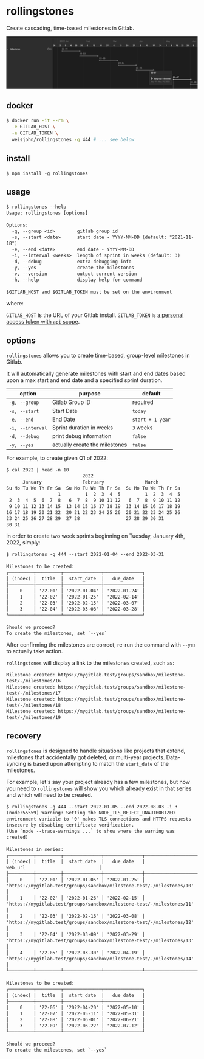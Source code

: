 # rollingstones

Create cascading, time-based milestones in Gitlab.

![](milestones.png)

## docker

```bash
$ docker run -it --rm \
  -e GITLAB_HOST \
  -e GITLAB_TOKEN \
  weisjohn/rollingstones -g 444 # ... see below
```

## install

```console
$ npm install -g rollingstones
```

## usage

```console
$ rollingstones --help
Usage: rollingstones [options]

Options:
  -g, --group <id>        gitlab group id
  -s, --start <date>      start date - YYYY-MM-DD (default: "2021-11-18")
  -e, --end <date>        end date - YYYY-MM-DD
  -i, --interval <weeks>  length of sprint in weeks (default: 3)
  -d, --debug             extra debugging info
  -y, --yes               create the milestones
  -v, --version           output current version
  -h, --help              display help for command

$GITLAB_HOST and $GITLAB_TOKEN must be set on the environment
```

where:

`GITLAB_HOST` is the URL of your Gitlab install.
`GITLAB_TOKEN` is [a personal access token with `api` scope](https://docs.gitlab.com/ee/user/profile/personal_access_tokens.html).

## options

`rollingstones` allows you to create time-based, group-level milestones in Gitlab.

It will automatically generate milestones with start and end dates based upon a max start and end date and a specified sprint duration.

| option           | purpose                         | default          |
|------------------|---------------------------------|------------------|
| `-g, --group`    | Gitlab Group ID                 | required         |
| `-s, --start`    | Start Date                      | `today`          |
| `-e, --end`      | End Date                        | `start + 1 year` |
| `-i, --interval` | Sprint duration in weeks        | `3` weeks        |
| `-d, --debug`    | print debug information         | `false`          |
| `-y, --yes`      | actually create the milestones  | `false`          |


For example, to create given Q1 of 2022:
```console
$ cal 2022 | head -n 10
                            2022
      January               February               March
Su Mo Tu We Th Fr Sa  Su Mo Tu We Th Fr Sa  Su Mo Tu We Th Fr Sa
                   1         1  2  3  4  5         1  2  3  4  5
 2  3  4  5  6  7  8   6  7  8  9 10 11 12   6  7  8  9 10 11 12
 9 10 11 12 13 14 15  13 14 15 16 17 18 19  13 14 15 16 17 18 19
16 17 18 19 20 21 22  20 21 22 23 24 25 26  20 21 22 23 24 25 26
23 24 25 26 27 28 29  27 28                 27 28 29 30 31
30 31
```

in order to create two week sprints beginning on Tuesday, January 4th, 2022, simply:

```console
$ rollingstones -g 444 --start 2022-01-04 --end 2022-03-31

Milestones to be created:
┌─────────┬─────────┬──────────────┬──────────────┐
│ (index) │  title  │  start_date  │   due_date   │
├─────────┼─────────┼──────────────┼──────────────┤
│    0    │ '22-01' │ '2022-01-04' │ '2022-01-24' │
│    1    │ '22-02' │ '2022-01-25' │ '2022-02-14' │
│    2    │ '22-03' │ '2022-02-15' │ '2022-03-07' │
│    3    │ '22-04' │ '2022-03-08' │ '2022-03-28' │
└─────────┴─────────┴──────────────┴──────────────┘

Should we proceed?
To create the milestones, set `--yes`
```

After confirming the milestones are correct, re-run the command with `--yes` to actually take action. 

`rollingstones` will display a link to the milestones created, such as:

```console
Milestone created: https://mygitlab.test/groups/sandbox/milestone-test/-/milestones/16
Milestone created: https://mygitlab.test/groups/sandbox/milestone-test/-/milestones/17
Milestone created: https://mygitlab.test/groups/sandbox/milestone-test/-/milestones/18
Milestone created: https://mygitlab.test/groups/sandbox/milestone-test/-/milestones/19
```

## recovery

`rollingstones` is designed to handle situations like projects that extend, milestones that accidentally got deleted, or multi-year projects. Data-syncing is based upon attempting to match the `start_date` of the milestones.

For example, let's say your project already has a few milestones, but now you need to  `rollingstones` will show you which already exist in that series and which will need to be created.

```console
$ rollingstones -g 444 --start 2022-01-05 --end 2022-08-03 -i 3 
(node:55559) Warning: Setting the NODE_TLS_REJECT_UNAUTHORIZED environment variable to '0' makes TLS connections and HTTPS requests insecure by disabling certificate verification.
(Use `node --trace-warnings ...` to show where the warning was created)

Milestones in series:
┌─────────┬─────────┬──────────────┬──────────────┬───────────────────────────────────────────────────────────────────────┐
│ (index) │  title  │  start_date  │   due_date   │                                     web_url                           │
├─────────┼─────────┼──────────────┼──────────────┼───────────────────────────────────────────────────────────────────────┤
│    0    │ '22-01' │ '2022-01-05' │ '2022-01-25' │ 'https://mygitlab.test/groups/sandbox/milestone-test/-/milestones/10' │
│    1    │ '22-02' │ '2022-01-26' │ '2022-02-15' │ 'https://mygitlab.test/groups/sandbox/milestone-test/-/milestones/11' │
│    2    │ '22-03' │ '2022-02-16' │ '2022-03-08' │ 'https://mygitlab.test/groups/sandbox/milestone-test/-/milestones/12' │
│    3    │ '22-04' │ '2022-03-09' │ '2022-03-29' │ 'https://mygitlab.test/groups/sandbox/milestone-test/-/milestones/13' │
│    4    │ '22-05' │ '2022-03-30' │ '2022-04-19' │ 'https://mygitlab.test/groups/sandbox/milestone-test/-/milestones/14' │
└─────────┴─────────┴──────────────┴──────────────┴───────────────────────────────────────────────────────────────────────┘

Milestones to be created:
┌─────────┬─────────┬──────────────┬──────────────┐
│ (index) │  title  │  start_date  │   due_date   │
├─────────┼─────────┼──────────────┼──────────────┤
│    0    │ '22-06' │ '2022-04-20' │ '2022-05-10' │
│    1    │ '22-07' │ '2022-05-11' │ '2022-05-31' │
│    2    │ '22-08' │ '2022-06-01' │ '2022-06-21' │
│    3    │ '22-09' │ '2022-06-22' │ '2022-07-12' │
└─────────┴─────────┴──────────────┴──────────────┘

Should we proceed?
To create the milestones, set `--yes`
```
